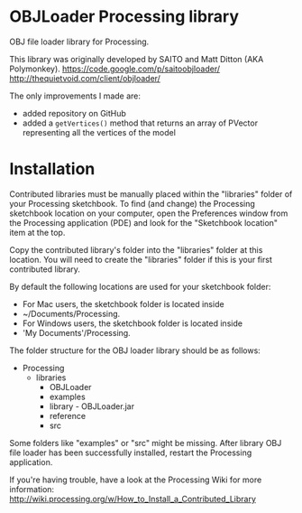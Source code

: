 OBJLoader Processing library
============================

OBJ file loader library for Processing.

This library was originally developed by SAITO and Matt Ditton (AKA Polymonkey). 
https://code.google.com/p/saitoobjloader/
http://thequietvoid.com/client/objloader/

The only improvements I made are:

- added repository on GitHub
- added a `getVertices()` method that returns an array of PVector representing all the vertices of the model



Installation
============

Contributed libraries must be manually placed within  the "libraries" folder of your Processing sketchbook. To find (and change) the Processing sketchbook location on your computer, open the Preferences window from the Processing application (PDE) and look for the "Sketchbook location" 
item at the top.

Copy the contributed library's folder into the "libraries" folder at this 
location. You will need to create the "libraries" folder if this is your first 
contributed library.

By default the following locations are used for your sketchbook folder: 
-  For Mac users, the sketchbook folder is located inside
  - ~/Documents/Processing. 
-  For Windows users, the sketchbook folder is located inside 
  - 'My Documents'/Processing.

The folder structure for the OBJ loader library should be as follows:

- Processing
  - libraries
    -  OBJLoader
      -  examples
      -  library
        -  OBJLoader.jar
      -  reference
      -  src
                      
Some folders like "examples" or "src" might be missing. After library 
OBJ file loader has been successfully installed, restart the Processing 
application.

If you're having trouble, have a look at the Processing Wiki for more 
information: http://wiki.processing.org/w/How_to_Install_a_Contributed_Library
